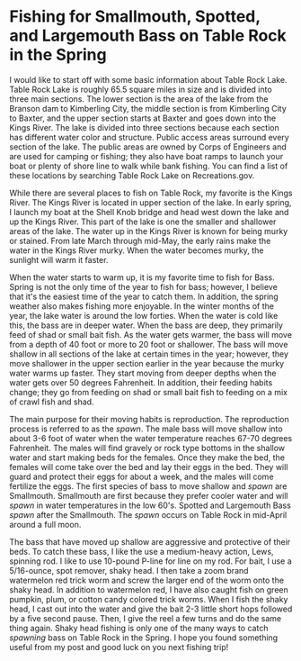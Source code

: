 # Fishing for Smallmouth, Spotted, and Largemouth Bass on Table Rock in the Spring

I would like to start off with some basic information about Table Rock Lake. Table Rock Lake is roughly 65.5 square miles in size and is divided into three main sections. The lower section is the area of the lake from the Branson dam to Kimberling City, the middle section is from Kimberling City to Baxter, and the upper section starts at Baxter and goes down into the Kings River. The lake is divided into three sections because each section has different water color and structure. Public access areas surround every section of the lake. The public areas are owned by Corps of Engineers and are used for camping or fishing; they also have boat ramps to launch your boat or plenty of shore line to walk while bank fishing. You can find a list of these locations by searching Table Rock Lake on Recreations.gov. 

While there are several places to fish on Table Rock, my favorite is the Kings River. The Kings River is located in upper section of the lake. In early spring, I launch my boat at the Shell Knob bridge and head west down the lake and up the Kings River. This part of the lake is one the smaller and shallower areas of the lake. The water up in the Kings River is known for being murky or stained. From late March through mid-May, the early rains make the water in the Kings River murky. When the water becomes murky, the sunlight will warm it faster.

When the water starts to warm up, it is my favorite time to fish for Bass. Spring is not the only time of the year to fish for bass; however, I believe that it's the easiest time of the year to catch them. In addition, the spring weather also makes fishing more enjoyable. In the winter months of the year, the lake water is around the low forties. When the water is cold like this, the bass are in deeper water. When the bass are deep, they primarily feed of shad or small bait fish. As the water gets warmer, the bass will move from a depth of 40 foot or more to 20 foot or shallower. The bass will move shallow in all sections of the lake at certain times in the year; however, they move shallower in the upper section earlier in the year because the murky water warms up faster. They start moving from deeper depths when the water gets over 50 degrees Fahrenheit. In addition, their feeding habits change; they go from feeding on shad or small bait fish to feeding on a mix of crawl fish and shad. 

The main purpose for their moving habits is reproduction. The reproduction process is referred to as the *spawn*. The male bass will move shallow into about 3-6 foot of water when the water temperature reaches 67-70 degrees Fahrenheit. The males will find gravely or rock type bottoms in the shallow water and start making beds for the females. Once they make the bed, the females will come take over the bed and lay their eggs in the bed. They will guard and protect their eggs for about a week, and the males will come fertilize the eggs. The first species of bass to move shallow and *spawn* are Smallmouth. Smallmouth are first because they prefer cooler water and will *spawn* in water temperatures in the low 60's. Spotted and Largemouth Bass *spawn* after the Smallmouth. The *spawn* occurs on Table Rock in mid-April around a full moon.

The bass that have moved up shallow are aggressive and protective of their beds. To catch these bass, I like the use a medium-heavy action, Lews, spinning rod. I like to use 10-pound P-line for line on my rod. For bait, I use a 5/16-ounce, spot remover, shaky head. I then take a zoom brand watermelon red trick worm and screw the larger end of the worm onto the shaky head. In addition to watermelon red, I have also caught fish on green pumpkin, plum, or cotton candy colored trick worms. When I fish the shaky head, I cast out into the water and give the bait 2-3 little short hops followed by a five second pause. Then, I give the reel a few turns and do the same thing again. Shaky head fishing is only one of the many ways to catch *spawning* bass on Table Rock in the Spring. I hope you found something useful from my post and good luck on you next fishing trip!

